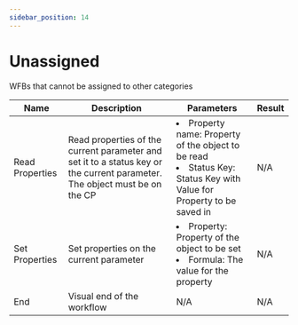 ```yaml
---
sidebar_position: 14
---
```


# Unassigned

WFBs that cannot be assigned to other categories

| Name            | Description                                                                                                                | Parameters                                                                                                                      | Result |
| --------------- | -------------------------------------------------------------------------------------------------------------------------- | ------------------------------------------------------------------------------------------------------------------------------- | ------ |
| Read Properties | Read properties of the current parameter and set it to a status key or the current parameter. The object must be on the CP | <li>Property name: Property of the object to be read</li><li>Status Key: Status Key with Value for Property to be saved in</li> |   N/A     |
| Set Properties  | Set properties on the current parameter                                                                                    | <li>Property: Property of the object to be set</li><li>Formula: The value for the property </li>                                |N/A
| End             | Visual end of the workflow                                                                                                 |                                                                                                     N/A                            |    N/A    |
